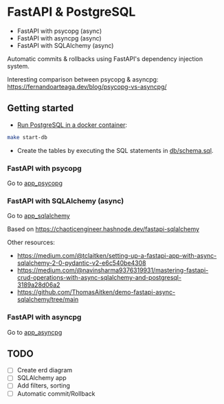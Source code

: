 # FastAPI & PostgreSQL

- FastAPI with psycopg (async)
- FastAPI with asyncpg (async)
- FastAPI with SQLAlchemy (async)

Automatic commits & rollbacks using FastAPI's dependency injection system.

Interesting comparison between psycopg & asyncpg: https://fernandoarteaga.dev/blog/psycopg-vs-asyncpg/

## Getting started

- [Run PostgreSQL in a docker container](https://medium.com/@okpo65/mastering-postgresql-with-docker-a-step-by-step-tutorial-caef03ab6ae9):

```bash
make start-db
```

- Create the tables by executing the SQL statements in [db/schema.sql](db/schema.sql).

### FastAPI with psycopg

Go to [app_psycopg](src/app_psycopg)

### FastAPI with SQLAlchemy (async)

Go to [app_sqlalchemy](src/app_sqlalchemy)

Based on https://chaoticengineer.hashnode.dev/fastapi-sqlalchemy

Other resources:

- https://medium.com/@tclaitken/setting-up-a-fastapi-app-with-async-sqlalchemy-2-0-pydantic-v2-e6c540be4308
- https://medium.com/@navinsharma9376319931/mastering-fastapi-crud-operations-with-async-sqlalchemy-and-postgresql-3189a28d06a2
- https://github.com/ThomasAitken/demo-fastapi-async-sqlalchemy/tree/main

### FastAPI with asyncpg

Go to [app_asyncpg](src/app_asyncpg)

## TODO

- [ ] Create erd diagram
- [ ] SQLAlchemy app
- [ ] Add filters, sorting
- [ ] Automatic commit/Rollback
